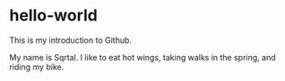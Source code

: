 # hello-world
This is my introduction to Github.

My name is Sqrtal.
I like to eat hot wings,
taking walks in the spring,
and riding my bike. 
